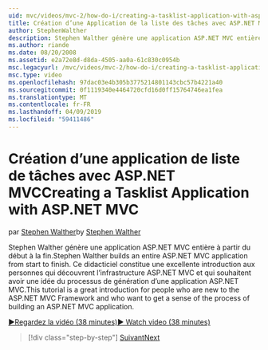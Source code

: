 ```yaml
---
uid: mvc/videos/mvc-2/how-do-i/creating-a-tasklist-application-with-aspnet-mvc
title: Création d’une Application de la liste des tâches avec ASP.NET MVC | Microsoft Docs
author: StephenWalther
description: Stephen Walther génère une application ASP.NET MVC entière à partir du début à la fin. Ce didacticiel constitue une excellente introduction aux personnes qui débutent à la MV ASP.NET...
ms.author: riande
ms.date: 08/20/2008
ms.assetid: e2a72e8d-d8da-4505-aa0a-61c830c0954b
msc.legacyurl: /mvc/videos/mvc-2/how-do-i/creating-a-tasklist-application-with-aspnet-mvc
msc.type: video
ms.openlocfilehash: 97dac03e4b305b3775214801143cbc57b4221a40
ms.sourcegitcommit: 0f1119340e4464720cfd16d0ff15764746ea1fea
ms.translationtype: MT
ms.contentlocale: fr-FR
ms.lasthandoff: 04/09/2019
ms.locfileid: "59411486"
---
```

# <a name="creating-a-tasklist-application-with-aspnet-mvc"></a><span data-ttu-id="80898-104">Création d’une application de liste de tâches avec ASP.NET MVC</span><span class="sxs-lookup"><span data-stu-id="80898-104">Creating a Tasklist Application with ASP.NET MVC</span></span>

<span data-ttu-id="80898-105">par [Stephen Walther](https://github.com/StephenWalther)</span><span class="sxs-lookup"><span data-stu-id="80898-105">by [Stephen Walther](https://github.com/StephenWalther)</span></span>

<span data-ttu-id="80898-106">Stephen Walther génère une application ASP.NET MVC entière à partir du début à la fin.</span><span class="sxs-lookup"><span data-stu-id="80898-106">Stephen Walther builds an entire ASP.NET MVC application from start to finish.</span></span> <span data-ttu-id="80898-107">Ce didacticiel constitue une excellente introduction aux personnes qui découvrent l’infrastructure ASP.NET MVC et qui souhaitent avoir une idée du processus de génération d’une application ASP.NET MVC.</span><span class="sxs-lookup"><span data-stu-id="80898-107">This tutorial is a great introduction for people who are new to the ASP.NET MVC Framework and who want to get a sense of the process of building an ASP.NET MVC application.</span></span>

[<span data-ttu-id="80898-108">&#9654;Regardez la vidéo (38 minutes)</span><span class="sxs-lookup"><span data-stu-id="80898-108">&#9654; Watch video (38 minutes)</span></span>](https://channel9.msdn.com/Blogs/ASP-NET-Site-Videos/creating-a-tasklist-application-with-aspnet-mvc)

> [!div class="step-by-step"]
> [<span data-ttu-id="80898-109">Suivant</span><span class="sxs-lookup"><span data-stu-id="80898-109">Next</span></span>](creating-a-movie-database-application-in-15-minutes-with-aspnet-mvc.md)
